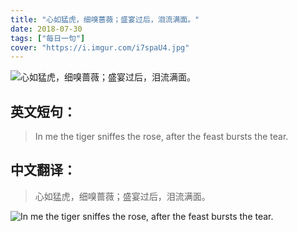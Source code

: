```yaml
---
title: "心如猛虎，细嗅蔷薇；盛宴过后，泪流满面。"
date: 2018-07-30
tags: ["每日一句"]
cover: "https://i.imgur.com/i7spaU4.jpg"
---
```


![心如猛虎，细嗅蔷薇；盛宴过后，泪流满面。](https://i.imgur.com/n94v0aj.jpg)

## 英文短句：
> In me the tiger sniffes the rose, after the feast bursts the tear.

<!--more-->

## 中文翻译：
> 心如猛虎，细嗅蔷薇；盛宴过后，泪流满面。

![In me the tiger sniffes the rose, after the feast bursts the tear.](https://i.imgur.com/JP1wFO2.jpg)

